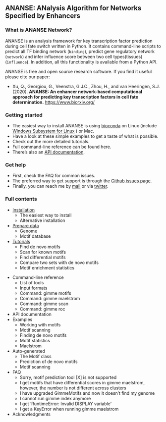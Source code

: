 ## ANANSE: ANalysis Algorithm for Networks Specified by Enhancers

### What is ANANSE Network?
ANANSE is an analysis framework for key transcription factor prediction during cell fate switch written in Python. It contains command-line scripts to predict all TF binding network (`binding`), predict gene regulatory network (`network`) and infer influence score between two cell types(tissues) (`influence`). In addition, all this functionality is available from a Python API.

ANANSE is free and open source research software. If you find it useful please cite our paper:

* Xu, Q., Georgiou, G., Veenstra, G.J.C., Zhou, H., and van Heeringen, S.J. (2020). **ANANSE: An enhancer network-based computational approach for predicting key transcription factors in cell fate determination.** https://www.biorxiv.org/

### Getting started
* The easiest way to install ANANSE is using [bioconda](https://bioconda.github.io/) on Linux (include [Windows Subsystem for Linux](https://docs.microsoft.com/en-us/windows/wsl/install-win10) ) or Mac. 
* Have a look at these simple examples to get a taste of what is possible.
* Check out the more detailed tutorials.
* Full command-line reference can be found here.
* There’s also an [API documentation](api.md).


### Get help
* First, check the FAQ for common issues.
* The preferred way to get support is through the [Github issues page](https://github.com/vanheeringen-lab/ANANSE/issues).
* Finally, you can reach me by [mail](mailto:qxuchn@gmail.com) or via [twitter](https://twitter.com/qxuchn).


### Full contents
- [Installation](installation.md)
    - The easiest way to install
    - Alternative installation
- [Prepare data](prepare_data.md)
    - Genome
    - Motif database
- [Tutorials](tutorials.md)
    - Find de novo motifs
    - Scan for known motifs
    - Find differential motifs
    - Compare two sets with de novo motifs
    - Motif enrichment statistics
* Command-line reference
    - List of tools
    - Input formats
    - Command: gimme motifs
    - Command: gimme maelstrom
    - Command: gimme scan
    - Command: gimme roc
* API documentation
* Examples
    - Working with motifs
    - Motif scanning
    - Finding de novo motifs
    - Motif statistics
    - Maelstrom
* Auto-generated
    - The Motif class
    - Prediction of de novo motifs
    - Motif scanning
* FAQ
    - Sorry, motif prediction tool [X] is not supported
    - I get motifs that have differential scores in gimme maelstrom, however, the number is not different across clusters
    - I have upgraded GimmeMotifs and now it doesn’t find my genome
    - I cannot run gimme index anymore
    - I get ‘RuntimeError: Invalid DISPLAY variable’
    - I get a KeyError when running gimme maelstrom
* Acknowledgments